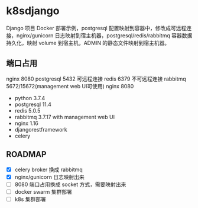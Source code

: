 # k8sdjango 

Django 项目 Docker 部署示例，postgresql 配置映射到容器中，修改成可远程连接，nginx/gunicorn 日志映射到宿主机器，postgresql/redis/rabbitmq 容器数据持久化，映射 volume 到宿主机，ADMIN 的静态文件映射到宿主机器。

## 端口占用

nginx 8080
postgresql 5432 可远程连接
redis 6379 不可远程连接
rabbitmq 5672/15672(management web UI可使用)
nginx 8080


- python 3.7.4
- postgresql 11.4
- redis 5.0.5
- rabbitmq 3.7.17 with management web UI
- nginx 1.16
- djangorestframework
- celery


## ROADMAP

- [x] celery broker 换成 rabbitmq
- [x] nginx/gunicorn 日志映射出来
- [ ] 8080 端口占用换成 socket 方式，需要映射出来 
- [ ] docker swarm 集群部署
- [ ] k8s 集群部署
